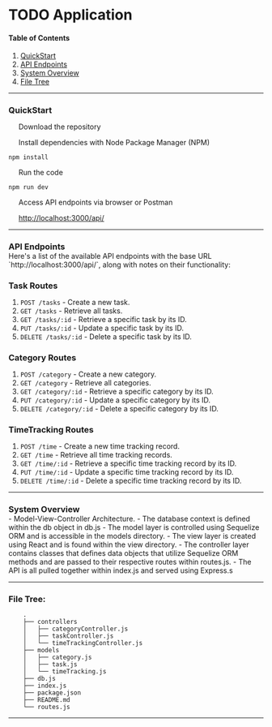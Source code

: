 # TODO Application
<style>
    h3 {
        margin-bottom: 0px;
    }
    p {
        padding-left: 20px;
    }
</style>

<h4>Table of Contents</h4>
<ol>
    <li><a href="#quickstart">QuickStart</a></li>
    <li><a href="#api">API Endpoints</a></li>
    <li><a href="#system">System Overview</a></li>
    <li><a href="#tree">File Tree</a></li>
</ol>

<hr>

<h3 id="quickstart">QuickStart</h3>

Download the repository<br>

Install dependencies with Node Package Manager (NPM)

```
npm install
```
Run the code

```
npm run dev
```


Access API endpoints via browser or Postman

<a href="http://localhost:3000/api/">http://localhost:3000/api/</a>

<hr>

<h3 id="api">API Endpoints</h3>
Here's a list of the available API endpoints with the base URL `http://localhost:3000/api/`, along with notes on their functionality:

### Task Routes
1. `POST /tasks` - Create a new task.
2. `GET /tasks` - Retrieve all tasks.
3. `GET /tasks/:id` - Retrieve a specific task by its ID.
4. `PUT /tasks/:id` - Update a specific task by its ID.
5. `DELETE /tasks/:id` - Delete a specific task by its ID.

### Category Routes
1. `POST /category` - Create a new category.
2. `GET /category` - Retrieve all categories.
3. `GET /category/:id` - Retrieve a specific category by its ID.
4. `PUT /category/:id` - Update a specific category by its ID.
5. `DELETE /category/:id` - Delete a specific category by its ID.

### TimeTracking Routes
1. `POST /time` - Create a new time tracking record.
2. `GET /time` - Retrieve all time tracking records.
3. `GET /time/:id` - Retrieve a specific time tracking record by its ID.
4. `PUT /time/:id` - Update a specific time tracking record by its ID.
5. `DELETE /time/:id` - Delete a specific time tracking record by its ID.

<hr>

<h3 id="system">System Overview</h3>
    - Model-View-Controller Architecture.
    - The database context is defined within the db object in db.js
    - The model layer is controlled using Sequelize ORM and is accessible in the models directory.
    - The view layer is created using React and is found within the view directory.
    - The controller layer contains classes that defines data objects that utilize Sequelize ORM methods and are passed to their respective routes within routes.js.
    - The API is all pulled together within index.js and served using Express.s

<hr>

<h3 id="tree">File Tree:</h3>

```
    .
    ├── controllers
    │   ├── categoryController.js
    │   ├── taskController.js
    │   └── timeTrackingController.js
    ├── models
    │   ├── category.js
    │   ├── task.js
    │   └── timeTracking.js
    ├── db.js
    ├── index.js
    ├── package.json
    ├── README.md
    └── routes.js
```

<hr>

